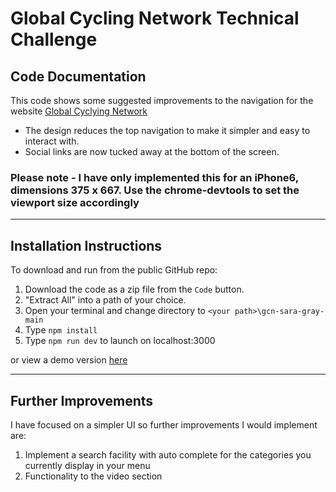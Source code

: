 # Global Cycling Network Technical Challenge


## Code Documentation

This code shows some suggested improvements to the navigation for the website [Global Cyclying Network](globalcyclingnetwork.com)

- The design reduces the top navigation to make it simpler and easy to interact with.
- Social links are now tucked away at the bottom of the screen.

### Please note - I have only implemented this for an iPhone6, dimensions 375 x 667. Use the chrome-devtools to set the viewport size accordingly


---

## Installation Instructions
To download and run from the public GitHub repo:

1. Download the code as a zip file from the `Code` button.
2. "Extract All" into a path of your choice.
3. Open your terminal and change directory to `<your path>\gcn-sara-gray-main`
4. Type `npm install`
5. Type `npm run dev` to launch on localhost:3000

or view a demo version [here]()

---

## Further Improvements

I have focused on a simpler UI so further improvements I would implement are:
1. Implement a search facility with auto complete for the categories you currently display in your menu
2. Functionality to the video section

